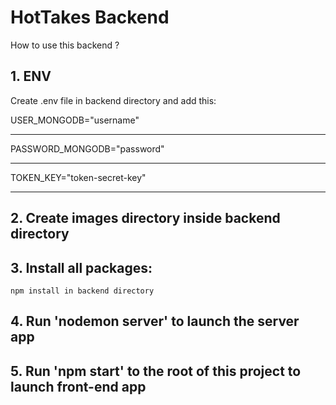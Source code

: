 # HotTakes Backend 

How to use this backend ?

## 1. ENV

Create .env file in backend directory and add this:

USER_MONGODB="username"
***
PASSWORD_MONGODB="password"
***
TOKEN_KEY="token-secret-key"
***    
## 2. Create images directory inside backend directory
    
## 3. Install all packages:
    
    npm install in backend directory
    
## 4. Run 'nodemon server' to launch the server app
## 5. Run 'npm start' to the root of this project to launch front-end app
